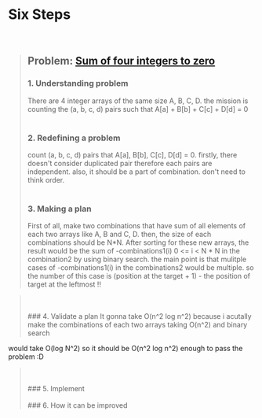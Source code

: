 # Six Steps
<br />

> ## Problem: [Sum of four integers to zero](https://www.acmicpc.net/problem/7453)
>
> ### 1. Understanding problem
>  There are 4 integer arrays of the same size A, B, C, D. the mission is counting the (a, b, c, d) pairs 
  such that A[a] + B[b] + C[c] + D[d] = 0 
> <br />
> <br />
> ### 2. Redefining a problem
>  count (a, b, c, d) pairs that A[a], B[b], C[c], D[d] = 0. firstly, there doesn't consider duplicated pair
  therefore each pairs are independent. also, it should be a part of combination. don't need to think order.
> <br />
> <br />
> ### 3. Making a plan
>  First of all, make two combinations that have sum of all elements of each two arrays like A, B and C, D.
  then, the size of each combinations should be N\*N. After sorting for these new arrays, the result would be 
  the sum of -combinations1(i) 0 <= i < N * N in the combination2 by using binary search. the main point is that 
  mulitple cases of -combinations1(i) in the combinations2 would be multiple. so the number of this case is 
  (position at the target + 1) - the position of target at the leftmost !!

> <br />
> <br />
> ### 4. Validate a plan
>  It gonna take O(n^2 log n^2) because i acutally make the combinations of each two arrays taking O(n^2) and binary search 
  would take O(log N^2) so it should be O(n^2 log n^2) enough to pass the problem :D
> <br />
> <br />
> ### 5. Implement
>
> <br /> 
> <br />
> ### 6. How it can be improved
>
>
>

